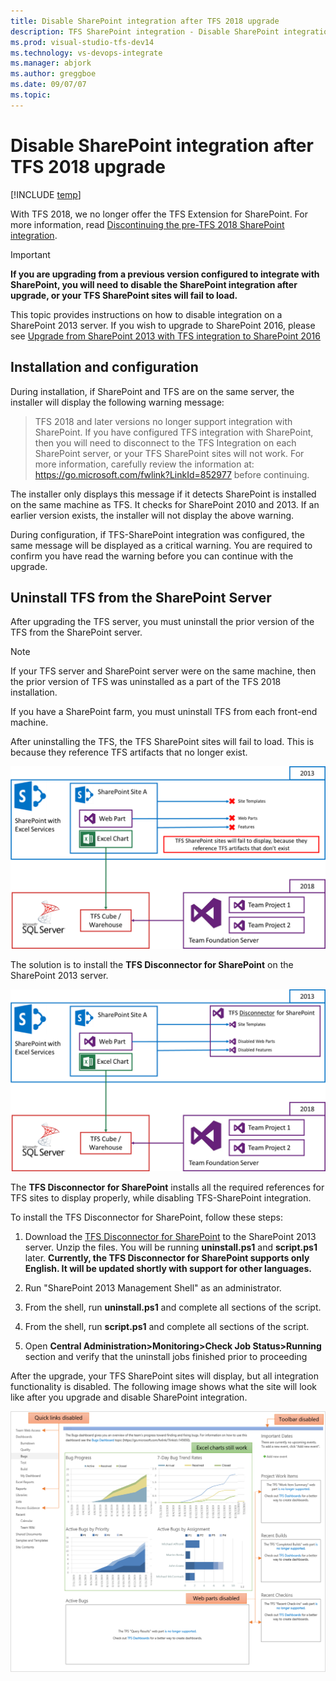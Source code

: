 ```yaml
---
title: Disable SharePoint integration after TFS 2018 upgrade
description: TFS SharePoint integration - Disable SharePoint integration after TFS 2018 upgrade
ms.prod: visual-studio-tfs-dev14
ms.technology: vs-devops-integrate
ms.manager: abjork
ms.author: greggboe
ms.date: 09/07/07
ms.topic: 
---
```


# Disable SharePoint integration after TFS 2018 upgrade

[!INCLUDE [temp](../_shared/about-sharepoint-deprecation.md)]

With TFS 2018, we  no longer offer the TFS Extension for SharePoint. For more information, read [Discontinuing the pre-TFS 2018 SharePoint integration](./discontinue-pre-tfs-2017-sharepoint-integration.md).

> [!IMPORTANT]  
> **If you are upgrading from a previous version configured to integrate with SharePoint, you will need to disable the SharePoint integration after upgrade, or your TFS SharePoint sites will fail to load.**

This topic provides instructions on how to disable integration on a SharePoint 2013 server. If you wish to upgrade to SharePoint 2016, please see [Upgrade from SharePoint 2013 with TFS integration to SharePoint 2016](./upgrade-from-sharepoint2013-to-sharepoint-2106.md)

## Installation and configuration
During installation, if SharePoint and TFS are on the same server, the installer will display the following warning message:

> TFS 2018 and later versions no longer support integration with SharePoint. If you have configured TFS integration with SharePoint, then you will need to disconnect to the TFS Integration on each SharePoint server, or your TFS SharePoint sites will not work. For more information, carefully review the information at: https://go.microsoft.com/fwlink?LinkId=852977 before continuing.

The installer only displays this message if it detects SharePoint is installed on the same machine as TFS. It checks for SharePoint 2010 and 2013. If an earlier version exists, the installer will not display the above warning. 

During configuration, if TFS-SharePoint integration was configured, the same message will be displayed as a critical warning. You are required to confirm you have read the warning before you can continue with the upgrade.

## Uninstall TFS from the SharePoint Server
After upgrading the TFS server, you must uninstall the prior version of the TFS from the SharePoint server.

> [!NOTE]   
> If your TFS server and SharePoint server were on the same machine, then the prior version of TFS was uninstalled as a part of the TFS 2018 installation.
>  
> If you have a SharePoint farm, you must uninstall TFS from each front-end machine. 

After uninstalling the TFS, the TFS SharePoint sites will fail to load. This is because they reference TFS artifacts that no longer exist. 

![TFS 2018 Upgrade - Disable SharePoint Integration - Uninstall TFS errors](./_img/tfs-2018-upgrade-uninstall-tfs-errors.png)

The solution is to install the **TFS Disconnector for SharePoint** on the SharePoint 2013 server. 

![TFS 2018 Upgrade - Disable SharePoint Integration - Install TFS Disconnector for SharePoint](./_img/tfs-2018-upgrade-install-tfs-disconnector.png)

The **TFS Disconnector for SharePoint** installs all the required references for TFS sites to display properly, while disabling TFS-SharePoint integration. 

To install the TFS Disconnector for SharePoint, follow these steps:

1. Download the [TFS Disconnector for SharePoint](https://go.microsoft.com/fwlink/?linkid=854633) to the SharePoint 2013 server. Unzip the files. You will be running **uninstall.ps1** and **script.ps1** later. **Currently, the TFS Disconnector for SharePoint supports only English. It will be updated shortly with support for other languages.** 

1. Run "SharePoint 2013 Management Shell" as an administrator. 
1. From the shell, run **uninstall.ps1** and complete all sections of the script. 
1. From the shell, run **script.ps1** and complete all sections of the script.
1. Open **Central Administration>Monitoring>Check Job Status>Running** section and verify that the uninstall jobs finished prior to proceeding

After the upgrade, your TFS SharePoint sites will display, but all integration functionality is disabled. The following image shows what the site will look like after you upgrade and disable SharePoint integration.

![TFS 2018 Upgrade - Disable SharePoint Integration - Install TFS Disconnector for SharePoint](./_img/tfs-2018-upgrade-after-upgrade-site-example.png)
